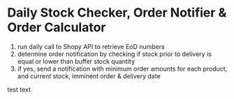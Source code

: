 # Daily Stock Checker, Order Notifier & Order Calculator
1.  run daily call to Shopy API to retrieve EoD numbers
2.  determine order notification by checking if stock prior to delivery is equal or lower than buffer stock quantity
3.  if yes, send a notification with minimum order amounts for each product, and current stock, imminent order & delivery date

test text
